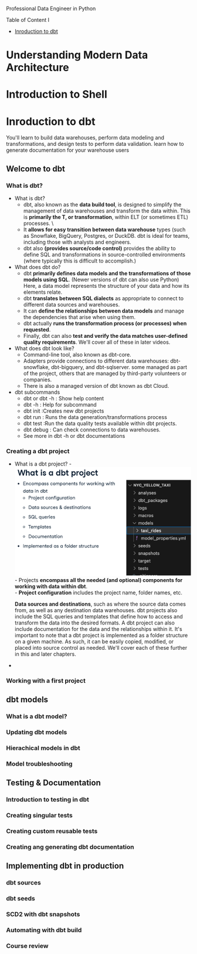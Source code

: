 Professional Data Engineer in Python

Table of Content I
- [Inroduction to dbt](#inroduction-to-dbt)



# Understanding Modern Data Architecture
# Introduction to Shell

# Inroduction to dbt
You'll learn to build data warehouses, perform data modeling and transformations, and design tests to perform data validation.  learn how to generate documentation for your warehouse users
## Welcome to dbt
### What is dbt?
- What is dbt?
    - dbt, also known as the __data build tool__, is designed to simplify the management of data warehouses and transform the data within. This is __primarily the T, or transformation__, within ELT (or sometimes ETL) processes. \
    - It __allows for easy transition between data warehouse__ types (such as Snowflake, BigQuery, Postgres, or DuckDB. dbt is ideal for teams, including those with analysts and engineers.
    - dbt also __(provides source/code control)__ provides the ability to define SQL and transformations in source-controlled environments (where typically this is difficult to accomplish.)
- What does dbt do?
    - dbt __primarily defines data models and the transformations of those models using SQL__. (Newer versions of dbt can also use Python)\
    Here, a data model represents the structure of your data and how its elements relate. 
    - dbt __translates between SQL dialects__ as appropriate to connect to different data sources and warehouses.
    - It can __define the relationships between data models__ and manage the dependencies that arise when using them.
    - dbt actually __runs the transformation process (or processes) when requested__.
    - Finally, dbt can also __test and verify the data matches user-defined quality requirements__. We'll cover all of these in later videos.
- What does dbt look like?
    - Command-line tool, also known as dbt-core.
    - Adapters provide connections to different data warehouses: dbt-snowflake, dbt-bigquery, and dbt-sqlserver.  some managed as part of the project, others that are managed by third-party volunteers or companies. 
    - There is also a managed version of dbt known as dbt Cloud. 
- dbt subcommands
    - dbt  or dbt -h : Show help content
    - dbt <subcommand> -h : Help for subcommand
    - dbt init :Creates new dbt projects
    - dbt run : Runs the data generation/transformations process
    - dbt test :Run the data quality tests available within dbt projects.
    - dbt debug : Can check connections to data warehouses.
    - See more in dbt -h or dbt documentations
### Creating a dbt project
- What is a dbt project?
      - ![img](images/03_01.png) 
      - Projects __encompass all the needed (and optional) components for working with data within dbt__. \
          - __Project configuration__ includes the project name, folder names, etc.
  
  __Data sources and destinations__, such as where the source data comes from, as well as any destination data warehouses. dbt projects also include the SQL queries and templates that define how to access and transform the data into the desired formats. A dbt project can also include documentation for the data and the relationships within it. It's important to note that a dbt project is implemented as a folder structure on a given machine. As such, it can be easily copied, modified, or placed into source control as needed. We'll cover each of these further in this and later chapters.
- 
### Working with a first project

## dbt models
### What is a dbt model?
### Updating dbt models
### Hierachical models in dbt
### Model troubleshooting
## Testing & Documentation
### Introduction to testing in dbt
### Creating singular tests
### Creating custom reusable tests
### Creating ang generating dbt documentation
## Implementing dbt in production
### dbt sources
### dbt seeds
### SCD2 with dbt snapshots
### Automating with dbt build
### Course review
